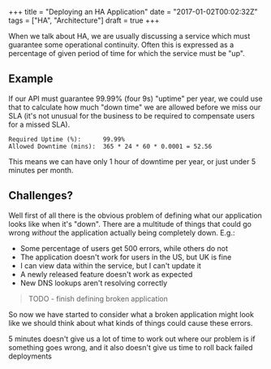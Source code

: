 +++
title = "Deploying an HA Application"
date = "2017-01-02T00:02:32Z"
tags = ["HA", "Architecture"]
draft = true
+++

When we talk about HA, we are usually discussing a service which must guarantee
some operational continuity. Often this is expressed as a percentage
of given period of time for which the service must be "up".

## Example

If our API must guarantee 99.99% (four 9s) "uptime" per year, we could use that
to calculate how much "down time" we are allowed before we miss our SLA 
(it's not unusual for the business to be required to compensate users for a missed SLA).

~~~
Required Uptime (%):      99.99%
Allowed Downtime (mins):  365 * 24 * 60 * 0.0001 = 52.56
~~~

This means we can have only 1 hour of downtime per year, or just under 5 minutes 
per month.

## Challenges?

Well first of all there is the obvious problem of defining what our application
looks like when it's "down". There are a multitude of things that could go wrong
*without* the application actually being completely down. E.g.:

* Some percentage of users get 500 errors, while others do not
* The application doesn't work for users in the US, but UK is fine
* I can view data within the service, but I can't update it
* A newly released feature doesn't work as expected
* New DNS lookups aren't resolving correctly

 > TODO - finish defining broken application

So now we have started to consider what a broken application might look like
we should think about what kinds of things could cause these errors.



5 minutes doesn't give us a lot of time to work out where our problem is if something
goes wrong, and it also doesn't give us time to roll back failed deployments
